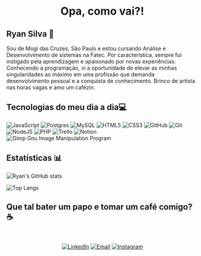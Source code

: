 <h1 align="center">Opa, como vai?!</h1>
 
<h2>Ryan Silva 💫</h2>

Sou de Mogi das Cruzes, São Paulo e estou cursando Análise e Desenvolvimento de sistemas na Fatec. Por característica, sempre fui instigado pela aprendizagem e apaixonado por novas experiências. Conhecendo a programação, vi a oportunidade de elevar as minhas singularidades ao máximo em uma profissão que demanda desenvolvimento pessoal e a conquista de conhecimento. Brinco de artísta nas horas vagas e amo um cafézin.
<br>

<!-- 👨🏻‍🚀 👾☄️🌌🌘💫💻 -->
## Tecnologias do meu dia a dia💻

![JavaScript](https://img.shields.io/badge/javascript-%23323330.svg?style=for-the-badge&logo=javascript&logoColor=%23F7DF1E) ![Postgres](https://img.shields.io/badge/postgres-%23316192.svg?style=for-the-badge&logo=postgresql&logoColor=white) ![MySQL](https://img.shields.io/badge/mysql-4479A1.svg?style=for-the-badge&logo=mysql&logoColor=white) ![HTML5](https://img.shields.io/badge/html5-%23E34F26.svg?style=for-the-badge&logo=html5&logoColor=white) ![CSS3](https://img.shields.io/badge/css3-%231572B6.svg?style=for-the-badge&logo=css3&logoColor=white) ![GitHub](https://img.shields.io/badge/github-%23121011.svg?style=for-the-badge&logo=github&logoColor=white) ![Git](https://img.shields.io/badge/git-%23F05033.svg?style=for-the-badge&logo=git&logoColor=white) ![NodeJS](https://img.shields.io/badge/node.js-6DA55F?style=for-the-badge&logo=node.js&logoColor=white) ![PHP](https://img.shields.io/badge/php-%23777BB4.svg?style=for-the-badge&logo=php&logoColor=white) ![Trello](https://img.shields.io/badge/Trello-%23026AA7.svg?style=for-the-badge&logo=Trello&logoColor=white) ![Notion](https://img.shields.io/badge/Notion-%23000000.svg?style=for-the-badge&logo=notion&logoColor=white) ![Gimp Gnu Image Manipulation Program](https://img.shields.io/badge/Gimp-657D8B?style=for-the-badge&logo=gimp&logoColor=FFFFFF)
<br>

## Estatísticas 📊

![Ryan's GitHub stats](https://github-readme-stats.vercel.app/api?username=ryanss27&show_icons=true&theme=dark)

![Top Langs](https://github-readme-stats.vercel.app/api/top-langs/?username=ryanss27&layout=compact&theme=holi&width=700)
<br>

## Que tal bater um papo e tomar um café comigo? ☕
<br><p align="center">
[![LinkedIn](https://img.shields.io/badge/LinkedIn-0077B5?style=for-the-badge&logo=linkedin&logoColor=white)](https://www.linkedin.com/in/ryan-souza-silva) [![Email](https://img.shields.io/badge/Email-D14836?style=for-the-badge&logo=gmail&logoColor=white)](mailto:ryan.souzasilvap1@gmail.com) [![Instagram](https://img.shields.io/badge/Instagram-E4405F?style=for-the-badge&logo=instagram&logoColor=white)](https://www.instagram.com/ryanss_arts/) 
</p>